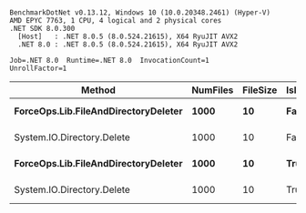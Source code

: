 ```


BenchmarkDotNet v0.13.12, Windows 10 (10.0.20348.2461) (Hyper-V)
AMD EPYC 7763, 1 CPU, 4 logical and 2 physical cores
.NET SDK 8.0.300
  [Host]   : .NET 8.0.5 (8.0.524.21615), X64 RyuJIT AVX2
  .NET 8.0 : .NET 8.0.5 (8.0.524.21615), X64 RyuJIT AVX2

Job=.NET 8.0  Runtime=.NET 8.0  InvocationCount=1  
UnrollFactor=1  

```

| Method                               | NumFiles | FileSize | IsInsideDirectory | Mean     | Error   | StdDev  |
|------------------------------------- |--------- |--------- |------------------ |---------:|--------:|--------:|
| **ForceOps.Lib.FileAndDirectoryDeleter** | **1000**     | **10**       | **False**             | **105.9 ms** | **2.11 ms** | **3.10 ms** |
| System.IO.Directory.Delete           | 1000     | 10       | False             | 107.8 ms | 2.00 ms | 4.27 ms |
| **ForceOps.Lib.FileAndDirectoryDeleter** | **1000**     | **10**       | **True**              | **204.2 ms** | **3.80 ms** | **5.07 ms** |
| System.IO.Directory.Delete           | 1000     | 10       | True              | 204.3 ms | 3.95 ms | 3.30 ms |

